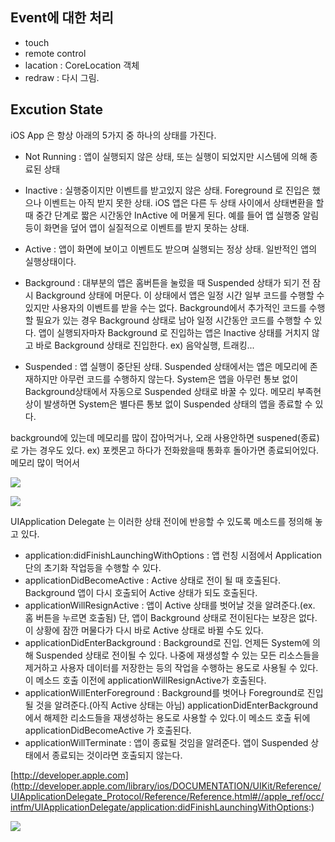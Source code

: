## Event에 대한 처리

- touch
- remote control 
- lacation : CoreLocation 객체
- redraw : 다시 그림. 

## Excution State

iOS App 은 항상 아래의 5가지 중 하나의 상태를 가진다.

- Not Running : 앱이 실행되지 않은 상태, 또는 실행이 되었지만 시스템에 의해 종료된 상태

- Inactive : 실행중이지만 이벤트를 받고있지 않은 상태. Foreground 로 진입은 했으나 이벤트는 아직 받지 못한 상태. iOS 앱은 다른 두 상태 사이에서 상태변환을 할 때 중간  단계로  짧은 시간동안 InActive 에 머물게 된다. 예를 들어 앱 실행중 알림 등이 화면을 덮어 앱이 실질적으로 이벤트를 받지 못하는 상태.

- Active :  앱이 화면에 보이고 이벤트도 받으며 실행되는 정상 상태. 일반적인 앱의 실행상태이다.

- Background : 대부분의 앱은 홈버튼을 눌렀을 때 Suspended  상태가 되기 전 잠시 Background 상태에 머문다. 이 상태에서 앱은 일정 시간 일부 코드를 수행할 수 있지만 사용자의 이벤트를 받을 수는 없다. Background에서 추가적인 코드를 수행할 필요가 있는 경우 Background 상태로 남아 일정 시간동안 코드를 수행할 수 있다. 앱이 실행되자마자 Background 로 진입하는 앱은 Inactive 상태를 거치지 않고 바로 Background  상태로 진입한다.  ex) 음악실행, 트래킹...

- Suspended : 앱 실행이 중단된 상태. Suspended 상태에서는 앱은 메모리에 존재하지만 아무런 코드를 수행하지 않는다. System은 앱을 아무런 통보 없이 Background상태에서 자동으로 Suspended 상태로 바꿀 수 있다. 메모리 부족현상이 발생하면 System은 별다른 통보 없이 Suspended 상태의 앱을 종료할 수 있다.

background에 있는데 메모리를 많이 잡아먹거나, 오래 사용안하면 suspened(종료)로 가는 경우도 있다. ex) 포켓몬고 하다가 전화왔을때 통화후 돌아가면 종료되어있다. 메모리 많이 먹어서

![](https://developer.apple.com/library/content/documentation/iPhone/Conceptual/iPhoneOSProgrammingGuide/Art/high_level_flow_2x.png)

![](https://i.stack.imgur.com/wYKPZ.png)

UIApplication Delegate 는 이러한 상태 전이에 반응할 수 있도록 메소드를 정의해 놓고 있다.

- application:didFinishLaunchingWithOptions : 앱 런칭 시점에서 Application 단의 초기화 작업등을 수행할 수 있다.
- applicationDidBecomeActive : Active 상태로 전이 될 때 호출된다. Background 앱이 다시 호출되어 Active 상태가 되도 호출된다.
- applicationWillResignActive : 앱이 Active 상태를 벗어날 것을 알려준다.(ex. 홈 버튼을 누르면 호출됨) 단, 앱이 Background 상태로 전이된다는 보장은 없다. 이 상황에 잠깐 머물다가 다시 바로 Active 상태로 바뀔 수도 있다.
- applicationDidEnterBackground : Background로 진입. 언제든 System에 의해 Suspended 상태로 전이될 수 있다. 나중에 재생성할 수 있는 모든 리소스들을 제거하고 사용자 데이터를 저장한는 등의 작업을 수행하는 용도로 사용될 수 있다. 이 메소드 호출 이전에 applicationWillResignActive가 호출된다.
- applicationWillEnterForeground : Background를 벗어나 Foreground로 진입될 것을 알려준다.(아직 Active 상태는 아님) applicationDidEnterBackground 에서 해제한 리소드들을 재생성하는 용도로 사용할 수 있다.이 메소드 호출 뒤에 applicationDidBecomeActive 가 호출된다.
- applicationWillTerminate : 앱이 종료될 것임을 알려준다. 앱이 Suspended  상태에서 종료되는 것이라면 호출되지 않는다.

[http://developer.apple.com](http://developer.apple.com/library/ios/DOCUMENTATION/UIKit/Reference/UIApplicationDelegate_Protocol/Reference/Reference.html#//apple_ref/occ/intfm/UIApplicationDelegate/application:didFinishLaunchingWithOptions:)

![](https://docs-assets.developer.apple.com/published/f06f30fa63/UIViewController_Class_Reference_2x_ddcaa00c-87d8-4c85-961e-ccfb9fa4aac2.png)